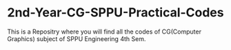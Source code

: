 # 2nd-Year-CG-SPPU-Practical-Codes

This is a Repositry where you will find all the codes of CG(Computer Graphics) subject of SPPU Engineering 4th Sem.
